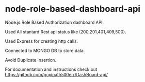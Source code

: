 # node-role-based-dashboard-api

Node.js Role Based Authorization dashboard API.

Used All stantard Rest api status like (200,201,401,409,500).

Used Express for creating http calls.

Connected to MONGO DB to store data.

Avoid Duplicate Insertion.

For documentation and instructions check out https://github.com/gopinath500err/DashBoard-api/